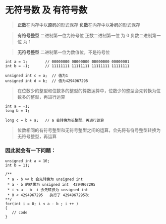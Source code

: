 # 无符号数 及 有符号数

> **正数**在内存中以**原码**的形式保存
  **负数**在内存中以**补码**的形式保存 

> **有符号整型** 二进制第一位为符号位
  正数二进制第一位 为 0
  负数二进制第一位 为 1
 
> **无符号整型** 二进制第一位为数值位，不是符号位
  
  
```
int a = 1;        // 00000000 00000000 00000000 00000001
int b = -1;       // 11111111 11111111 11111111 11111111

unsigned int c = a;  // 值为1 
unsigned int d = b;  // 值为4294967295 

```


> 在位数少的整型和位数多的整型的算数运算中，位数少的整型会先转换为位数多的整型，再进行运算
```
int a = -1;
long b = 1;

long c = b + a;   // a 会转换为长整型，再进行运算

```

> 位数相同的有符号整型和无符号整型之间的运算，会先将有符号整型转换为无符号整型，再运算

### 因此就会有一下问题：
```
unsigned int a = 10;
int b = 11;

/**
 * a - b 中 b 会先转换为 unsigned int
 * a - b 的结果为 unsigned int  4294967295
 * i < a - b  i 会先转换为 unsigned int 
 * 0 < 4294967295   执行了 4294967295次
**/ 
for(int i = 0; i < a - b ; i ++ ) 
{
   // code 
}


```





